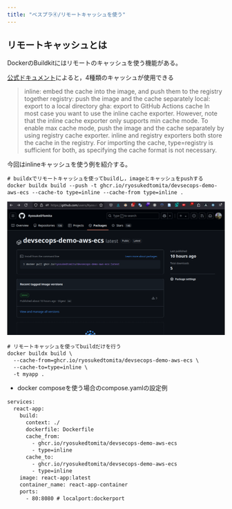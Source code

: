 ```yaml
---
title: "ベスプラ④/リモートキャッシュを使う"
---
```


## リモートキャッシュとは

DockerのBuildkitにはリモートのキャッシュを使う機能がある。

[公式ドキュメント](https://github.com/moby/buildkit/tree/master#cache)によると，4種類のキャッシュが使用できる
> inline: embed the cache into the image, and push them to the registry together
> registry: push the image and the cache separately
> local: export to a local directory
> gha: export to GitHub Actions cache
> In most case you want to use the inline cache exporter. However, note that the inline cache exporter only supports min cache mode. To enable max cache mode, push the image and the cache separately by using registry cache exporter.
> inline and registry exporters both store the cache in the registry. For importing the cache, type=registry is sufficient for both, as specifying the cache format is not necessary.

今回はinlineキャッシュを使う例を紹介する。

```shell
# buildxでリモートキャッシュを使ってbuildし，imageとキャッシュをpushする
docker buildx build --push -t ghcr.io/ryosukedtomita/devsecops-demo-aws-ecs --cache-to type=inline --cache-from type=inline .
```

![GitHub Container Registry](/images/dockerbook/packages.png)

```shell
# リモートキャッシュを使ってbuildだけを行う
docker buildx build \
  --cache-from=ghcr.io/ryosukedtomita/devsecops-demo-aws-ecs \
  --cache-to=type=inline \
  -t myapp .
```

- docker composeを使う場合のcompose.yamlの設定例

```
services:
  react-app:
    build:
      context: ./
      dockerfile: Dockerfile
      cache_from:
        - ghcr.io/ryosukedtomita/devsecops-demo-aws-ecs
        - type=inline
      cache_to:
        - ghcr.io/ryosukedtomita/devsecops-demo-aws-ecs
        - type=inline
    image: react-app:latest
    container_name: react-app-container
    ports:
      - 80:8080 # localport:dockerport
```
